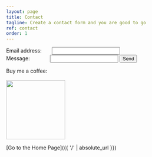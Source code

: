```yaml
---
layout: page
title: Contact
tagline: Create a contact form and you are good to go
ref: contact
order: 1
---
```


<form action="https://formspree.io/f/xyybwdgg" method="POST">
  Email address: &nbsp;&nbsp;&nbsp;&nbsp;&nbsp;&nbsp;<input type="text" name="name">
  <br>
  Message: &nbsp;&nbsp;&nbsp;&nbsp;&nbsp;&nbsp;&nbsp;&nbsp;&nbsp;&nbsp;&nbsp;&nbsp;&nbsp;<input type="email" name="_replyto">
  <input type="submit" value="Send">
</form>

Buy me a coffee:
<br>
<br>
<a href="https://www.blockonomics.co/pay-url/30745ee8144a11eb" class="blockoPayBtn" data-toggle="modal" data-uid=30745ee8144a11eb><img width=160 src="https://www.blockonomics.co/img/pay_with_bitcoin_medium.png"></a>

[Go to the Home Page]({{ '/' | absolute_url }})

